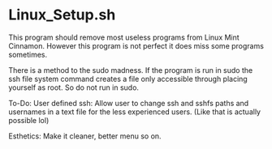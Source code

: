# Linux_Setup.sh
This program should remove most useless programs from Linux Mint Cinnamon. However this program is not perfect it does miss some programs sometimes. 

There is a method to the sudo madness.
If the program is run in sudo the ssh file system command creates a file only accessible through placing yourself as root. So do not run in sudo.

To-Do:
	User defined ssh: Allow user to change ssh and sshfs paths and usernames in a text file for the less experienced users. (Like that is actually possible lol)
	
Esthetics: Make it cleaner, better menu so on.
